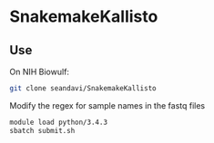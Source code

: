 # SnakemakeKallisto

## Use

On NIH Biowulf:

```bash
git clone seandavi/SnakemakeKallisto
```

Modify the regex for sample names in the fastq files

```bash
module load python/3.4.3
sbatch submit.sh
```
